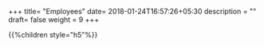 +++
title= "Employees"
date= 2018-01-24T16:57:26+05:30
description = ""
draft= false
weight = 9
+++

{{%children style="h5"%}}
